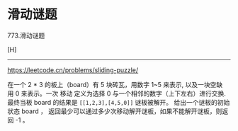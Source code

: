 # 滑动谜题

773.滑动谜题

[H]

---
https://leetcode.cn/problems/sliding-puzzle/

在一个 2 * 3 的板上（board）有 5 块砖瓦，用数字 1~5 来表示, 
以及一块空缺用 0 来表示。一次 移动 定义为选择 0 与一个相邻的数字（上下左右）进行交换.
最终当板 board 的结果是 `[[1,2,3],[4,5,0]]` 谜板被解开。
给出一个谜板的初始状态 board ，
返回最少可以通过多少次移动解开谜板，如果不能解开谜板，则返回 -1 。

